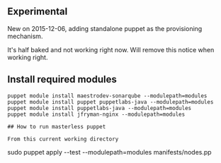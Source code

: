 ## Experimental

New on 2015-12-06, adding standalone puppet as the provisioning mechanism.

It's half baked and not working right now. Will remove this notice when working right.

## Install required modules

```
puppet module install maestrodev-sonarqube --modulepath=modules
puppet module install puppet puppetlabs-java --modulepath=modules
puppet module install puppetlabs-java --modulepath=modules
puppet module install jfryman-nginx --modulepath=modules

## How to run masterless puppet

From this current working directory
```
sudo puppet apply --test --modulepath=modules manifests/nodes.pp
```
